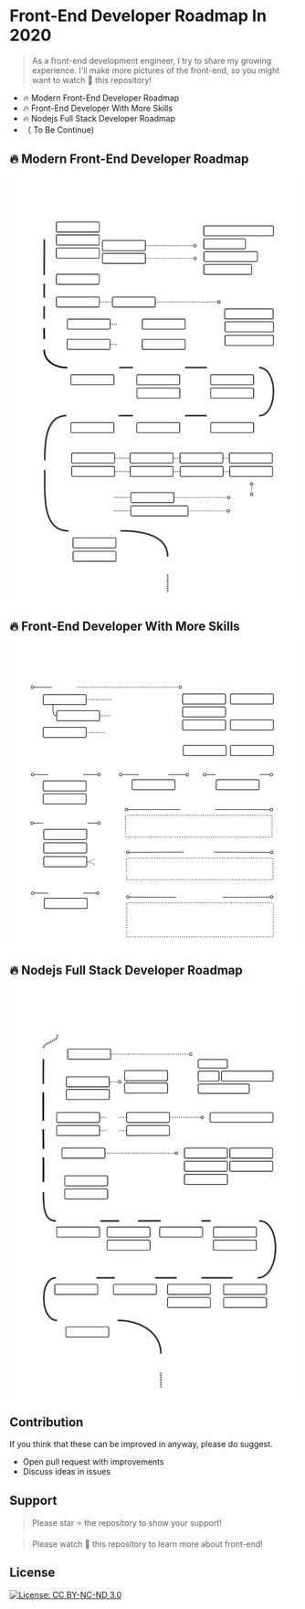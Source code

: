 
# Front-End Developer Roadmap In 2020

> As a front-end development engineer, I try to share my growing experience. I'll make more pictures of the front-end, so you might want to watch 🔭 this repository!

* 🔥 Modern Front-End Developer Roadmap
* 🔥 Front-End Developer With More Skills
* 🔥 Nodejs Full Stack Developer Roadmap
* （ To Be Continue)

## 🔥 Modern Front-End Developer Roadmap

![Modern Front-End Developer Roadmap](./images/frontend-1.2.svg)

## 🔥 Front-End Developer With More Skills

![More Skills](./images/moreskill-1.1.svg)

## 🔥 Nodejs Full Stack Developer Roadmap

![Nodejs Full Stack Developer Roadmap](./images/fullstack-1.1.svg)


## Contribution

If you think that these can be improved in anyway, please do suggest.

* Open pull request with improvements
* Discuss ideas in issues

## Support

> Please star ⭐️ the repository to show your support!

> Please watch 🔭 this repository to learn more about front-end!

 ## License

[![License: CC BY-NC-ND 3.0](https://img.shields.io/badge/License-CC%20BY--NC--ND%203.0-lightgrey.svg)](https://creativecommons.org/licenses/by-nc-nd/3.0/)

